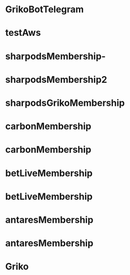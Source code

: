 # GrikoBotTelegram
# testAws
# sharpodsMembership-
# sharpodsMembership2
# sharpodsGrikoMembership
# carbonMembership
# carbonMembership
# betLiveMembership
# betLiveMembership
# antaresMembership
# antaresMembership
# Griko
